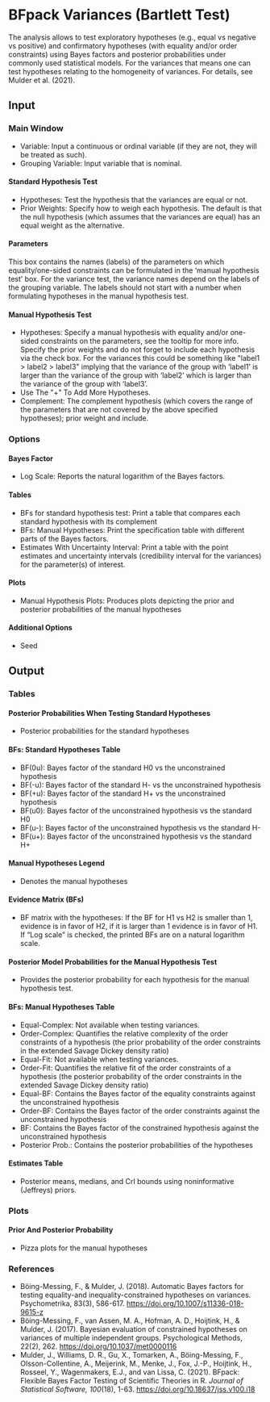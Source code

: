 BFpack Variances (Bartlett Test)
==========================

The analysis allows to test exploratory hypotheses (e.g., equal vs negative vs positive) and confirmatory hypotheses (with equality and/or order constraints) using Bayes factors and posterior probabilities under commonly used statistical models. For the variances that means one can test hypotheses relating to the homogeneity of variances. For details, see Mulder et al. (2021).

## Input
### Main Window
- Variable: Input a continuous or ordinal variable (if they are not, they will be treated as such).
- Grouping Variable: Input variable that is nominal.

#### Standard Hypothesis Test
- Hypotheses: Test the hypothesis that the variances are equal or not.
- Prior Weights: Specify how to weigh each hypothesis. The default is that the null hypothesis (which assumes that the variances are equal) has an equal weight as the alternative.

#### Parameters
This box contains the names (labels) of the parameters on which equality/one-sided constraints can be formulated in the ‘manual hypothesis test’ box. For the variance test, the variance names depend on the labels of the grouping variable. The labels should not start with a number when formulating hypotheses in the manual hypothesis test.

#### Manual Hypothesis Test
- Hypotheses: Specify a manual hypothesis with equality and/or one-sided constraints on the parameters, see the tooltip for more info. Specify the prior weights and do not forget to include each hypothesis via the check box. For the variances this could be something like "label1 > label2 > label3" implying that the variance of the group with ‘label1’ is larger than the variance of the group with ‘label2’ which is larger than the variance of the group with ‘label3’.
- Use The "+" To Add More Hypotheses.
- Complement: The complement hypothesis (which covers the range of the parameters that are not covered by the above specified hypotheses); prior weight and include.

### Options
#### Bayes Factor
- Log Scale: Reports the natural logarithm of the Bayes factors.

#### Tables
- BFs for standard hypothesis test: Print a table that compares each standard hypothesis with its complement
- BFs: Manual Hypotheses: Print the specification table with different parts of the Bayes factors.
- Estimates With Uncertainty Interval: Print a table with the point estimates and uncertainty intervals (credibility interval for the variances) for the parameter(s) of interest.

#### Plots
- Manual Hypothesis Plots: Produces plots depicting the prior and posterior probabilities of the manual hypotheses

#### Additional Options
- Seed

## Output

### Tables
#### Posterior Probabilities When Testing Standard Hypotheses
- Posterior probabilities for the standard hypotheses

#### BFs: Standard Hypotheses Table
- BF(0u): Bayes factor of the standard H0 vs the unconstrained hypothesis
- BF(-u): Bayes factor of the standard H- vs the unconstrained hypothesis
- BF(+u): Bayes factor of the standard H+ vs the unconstrained hypothesis
- BF(u0): Bayes factor of the unconstrained hypothesis vs the standard H0
- BF(u-): Bayes factor of the unconstrained hypothesis vs the standard H-
- BF(u+): Bayes factor of the unconstrained hypothesis vs the standard H+

#### Manual Hypotheses Legend
- Denotes the manual hypotheses

#### Evidence Matrix (BFs)
- BF matrix with the hypotheses: If the BF for H1 vs H2 is smaller than 1, evidence is in favor of H2, if it is larger than 1 evidence is in favor of H1. If “Log scale” is checked, the printed BFs are on a natural logarithm scale.

#### Posterior Model Probabilities for the Manual Hypothesis Test
- Provides the posterior probability for each hypothesis for the manual hypothesis test.

#### BFs: Manual Hypotheses Table
- Equal-Complex: Not available when testing variances.
- Order-Complex: Quantifies the relative complexity of the order constraints of a hypothesis (the prior probability of the order constraints in the extended Savage Dickey density ratio)
- Equal-Fit: Not available when testing variances.
- Order-Fit: Quantifies the relative fit of the order constraints of a hypothesis (the posterior probability of the order constraints in the extended Savage Dickey density ratio)
- Equal-BF: Contains the Bayes factor of the equality constraints against the unconstrained hypothesis
- Order-BF: Contains the Bayes factor of the order constraints against the unconstrained hypothesis
- BF: Contains the Bayes factor of the constrained hypothesis against the unconstrained hypothesis
- Posterior Prob.: Contains the posterior probabilities of the hypotheses

#### Estimates Table
- Posterior means, medians, and CrI bounds using noninformative (Jeffreys) priors.

### Plots
#### Prior And Posterior Probability 
- Pizza plots for the manual hypotheses

### References

- Böing-Messing, F., & Mulder, J. (2018). Automatic Bayes factors for testing equality-and inequality-constrained hypotheses on variances. Psychometrika, 83(3), 586-617. https://doi.org/10.1007/s11336-018-9615-z
- Böing-Messing, F., van Assen, M. A., Hofman, A. D., Hoijtink, H., & Mulder, J. (2017). Bayesian evaluation of constrained hypotheses on variances of multiple independent groups. Psychological Methods, 22(2), 262. https://doi.org/10.1037/met0000116
- Mulder, J., Williams, D. R., Gu, X., Tomarken, A., Böing-Messing, F., Olsson-Collentine, A., Meijerink, M., Menke, J., Fox, J.-P., Hoijtink, H., Rosseel, Y., Wagenmakers, E.J., and van Lissa, C. (2021). BFpack: Flexible Bayes Factor Testing of Scientific Theories in R. *Journal of Statistical Software, 100*(18), 1-63. https://doi.org/10.18637/jss.v100.i18
